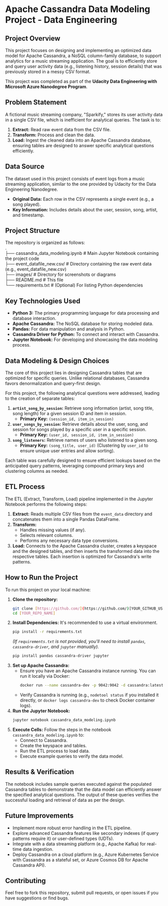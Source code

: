 #   Apache Cassandra Data Modeling Project - Data Engineering

## Project Overview

This project focuses on designing and implementing an optimized data model for Apache Cassandra, a NoSQL column-family database, to support analytics for a music streaming application. The goal is to efficiently store and query user activity data (e.g., listening history, session details) that was previously stored in a messy CSV format.

This project was completed as part of the **Udacity Data Engineering with Microsoft Azure Nanodegree Program**.

## Problem Statement

A fictional music streaming company, "Sparkify," stores its user activity data in a single CSV file, which is inefficient for analytical queries. The task is to:
1.  **Extract:** Read raw event data from the CSV file.
2.  **Transform:** Process and clean the data.
3.  **Load:** Ingest the cleaned data into an Apache Cassandra database, ensuring tables are designed to answer specific analytical questions efficiently.

## Data Source

The dataset used in this project consists of event logs from a music streaming application, similar to the one provided by Udacity for the Data Engineering Nanodegree.
* **Original Data:** Each row in the CSV represents a single event (e.g., a song played).
* **Key Information:** Includes details about the user, session, song, artist, and timestamp.

## Project Structure

The repository is organized as follows:  
.  
├── cassandra_data_modeling.ipynb  # Main Jupyter Notebook containing the project code  
├── event_datafile_new.csv/        # Directory containing the raw event data (e.g., event_datafile_new.csv)  
├── images/                        # Directory for screenshots or diagrams  
├── README.md                      # This file  
└── requirements.txt               # (Optional) For listing Python dependencies  

## Key Technologies Used

* **Python 3:** The primary programming language for data processing and database interaction.
* **Apache Cassandra:** The NoSQL database for storing modeled data.
* **Pandas:** For data manipulation and analysis in Python.
* **Cassandra Driver for Python:** To connect and interact with Cassandra.
* **Jupyter Notebook:** For developing and showcasing the data modeling process.

## Data Modeling & Design Choices

The core of this project lies in designing Cassandra tables that are optimized for specific queries. Unlike relational databases, Cassandra favors denormalization and query-first design.

For this project, the following analytical questions were addressed, leading to the creation of separate tables:

1.  **`artist_song_by_session`:** Retrieve song information (artist, song title, song length) for a given session ID and item in session.
    * **Primary Key:** `(session_id, item_in_session)`
2.  **`user_songs_by_session`:** Retrieve details about the user, song, and session for songs played by a specific user in a specific session.
    * **Primary Key:** `(user_id, session_id, item_in_session)`
3.  **`song_listeners`:** Retrieve names of users who listened to a given song.
    * **Primary Key:** `(song_title, user_id)` (Clustering by `user_id` to ensure unique user entries and allow sorting).

Each table was carefully designed to ensure efficient lookups based on the anticipated query patterns, leveraging compound primary keys and clustering columns as needed.

## ETL Process

The ETL (Extract, Transform, Load) pipeline implemented in the Jupyter Notebook performs the following steps:

1.  **Extract:** Reads multiple CSV files from the `event_data` directory and concatenates them into a single Pandas DataFrame.
2.  **Transform:**
    * Handles missing values (if any).
    * Selects relevant columns.
    * Performs any necessary data type conversions.
3.  **Load:** Connects to the Apache Cassandra cluster, creates a keyspace and the designed tables, and then inserts the transformed data into the respective tables. Each insertion is optimized for Cassandra's write patterns.

## How to Run the Project

To run this project on your local machine:

1.  **Clone the repository:**
    ```bash
    git clone [https://github.com/](https://github.com/)[YOUR_GITHUB_USERNAME]/[YOUR_REPO_NAME].git
    cd [YOUR_REPO_NAME]
    ```
2.  **Install Dependencies:**
    It's recommended to use a virtual environment.
    ```bash
    pip install -r requirements.txt
    ```
    *(If `requirements.txt` is not provided, you'll need to install `pandas`, `cassandra-driver`, and `jupyter` manually).*
    ```bash
    pip install pandas cassandra-driver jupyter
    ```
3.  **Set up Apache Cassandra:**
    * Ensure you have an Apache Cassandra instance running. You can run it locally via Docker:
        ```bash
        docker run --name cassandra-dev -p 9042:9042 -d cassandra:latest
        ```
    * Verify Cassandra is running (e.g., `nodetool status` if you installed it directly, or `docker logs cassandra-dev` to check Docker container logs).
4.  **Run the Jupyter Notebook:**
    ```bash
    jupyter notebook cassandra_data_modeling.ipynb
    ```
5.  **Execute Cells:** Follow the steps in the notebook `cassandra_data_modeling.ipynb` to:
    * Connect to Cassandra.
    * Create the keyspace and tables.
    * Run the ETL process to load data.
    * Execute example queries to verify the data model.

## Results & Verification

The notebook includes sample queries executed against the populated Cassandra tables to demonstrate that the data model can efficiently answer the specified analytical questions. The output of these queries verifies the successful loading and retrieval of data as per the design.

## Future Improvements

* Implement more robust error handling in the ETL pipeline.
* Explore advanced Cassandra features like secondary indexes (if query patterns require it) or user-defined types (UDTs).
* Integrate with a data streaming platform (e.g., Apache Kafka) for real-time data ingestion.
* Deploy Cassandra on a cloud platform (e.g., Azure Kubernetes Service with Cassandra as a stateful set, or Azure Cosmos DB for Apache Cassandra API).

## Contributing

Feel free to fork this repository, submit pull requests, or open issues if you have suggestions or find bugs.
